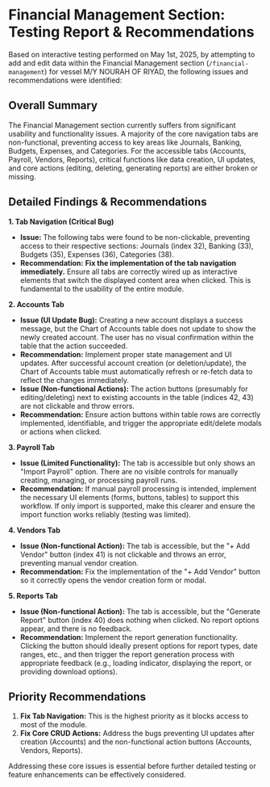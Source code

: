 # Financial Management Section: Testing Report & Recommendations

Based on interactive testing performed on May 1st, 2025, by attempting to add and edit data within the Financial Management section (`/financial-management`) for vessel M/Y NOURAH OF RIYAD, the following issues and recommendations were identified:

## Overall Summary

The Financial Management section currently suffers from significant usability and functionality issues. A majority of the core navigation tabs are non-functional, preventing access to key areas like Journals, Banking, Budgets, Expenses, and Categories. For the accessible tabs (Accounts, Payroll, Vendors, Reports), critical functions like data creation, UI updates, and core actions (editing, deleting, generating reports) are either broken or missing.

## Detailed Findings & Recommendations

**1. Tab Navigation (Critical Bug)**
*   **Issue:** The following tabs were found to be non-clickable, preventing access to their respective sections: Journals (index 32), Banking (33), Budgets (35), Expenses (36), Categories (38).
*   **Recommendation:** **Fix the implementation of the tab navigation immediately.** Ensure all tabs are correctly wired up as interactive elements that switch the displayed content area when clicked. This is fundamental to the usability of the entire module.

**2. Accounts Tab**
*   **Issue (UI Update Bug):** Creating a new account displays a success message, but the Chart of Accounts table does not update to show the newly created account. The user has no visual confirmation within the table that the action succeeded.
*   **Recommendation:** Implement proper state management and UI updates. After successful account creation (or deletion/update), the Chart of Accounts table must automatically refresh or re-fetch data to reflect the changes immediately.
*   **Issue (Non-functional Actions):** The action buttons (presumably for editing/deleting) next to existing accounts in the table (indices 42, 43) are not clickable and throw errors.
*   **Recommendation:** Ensure action buttons within table rows are correctly implemented, identifiable, and trigger the appropriate edit/delete modals or actions when clicked.

**3. Payroll Tab**
*   **Issue (Limited Functionality):** The tab is accessible but only shows an "Import Payroll" option. There are no visible controls for manually creating, managing, or processing payroll runs.
*   **Recommendation:** If manual payroll processing is intended, implement the necessary UI elements (forms, buttons, tables) to support this workflow. If only import is supported, make this clearer and ensure the import function works reliably (testing was limited).

**4. Vendors Tab**
*   **Issue (Non-functional Action):** The tab is accessible, but the "+ Add Vendor" button (index 41) is not clickable and throws an error, preventing manual vendor creation.
*   **Recommendation:** Fix the implementation of the "+ Add Vendor" button so it correctly opens the vendor creation form or modal.

**5. Reports Tab**
*   **Issue (Non-functional Action):** The tab is accessible, but the "Generate Report" button (index 40) does nothing when clicked. No report options appear, and there is no feedback.
*   **Recommendation:** Implement the report generation functionality. Clicking the button should ideally present options for report types, date ranges, etc., and then trigger the report generation process with appropriate feedback (e.g., loading indicator, displaying the report, or providing download options).

## Priority Recommendations

1.  **Fix Tab Navigation:** This is the highest priority as it blocks access to most of the module.
2.  **Fix Core CRUD Actions:** Address the bugs preventing UI updates after creation (Accounts) and the non-functional action buttons (Accounts, Vendors, Reports).

Addressing these core issues is essential before further detailed testing or feature enhancements can be effectively considered.

